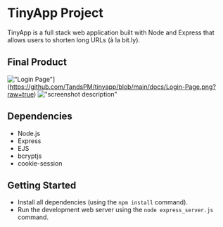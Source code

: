# TinyApp Project

TinyApp is a full stack web application built with Node and Express that allows users to shorten long URLs (à la bit.ly).

## Final Product

!["Login Page"]([)](https://github.com/TandsPM/tinyapp/blob/main/docs/Login-Page.png?raw=true)
!["screenshot description"](#)

## Dependencies

- Node.js
- Express
- EJS
- bcryptjs
- cookie-session

## Getting Started

- Install all dependencies (using the `npm install` command).
- Run the development web server using the `node express_server.js` command.
